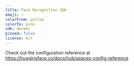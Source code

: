 ```yaml
---
title: Face Recognition SDK
emoji: ⚡
colorFrom: yellow
colorTo: pink
sdk: docker
pinned: false
license: mit
---
```


Check out the configuration reference at https://huggingface.co/docs/hub/spaces-config-reference
